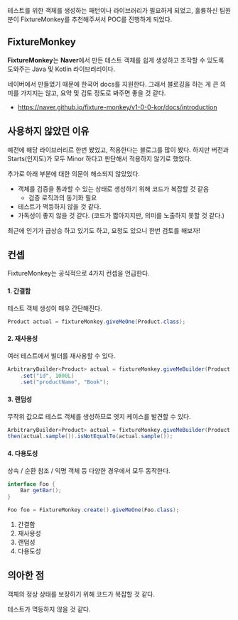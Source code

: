 테스트를 위한 객체를 생성하는 패턴이나 라이브러리가 필요하게 되었고, 훌륭하신 팀원 분이 FixtureMonkey를 추천해주셔서 POC를 진행하게 되었다.

## FixtureMonkey

**FixtureMonkey**는 **Naver**에서 만든 테스트 객체를 쉽게 생성하고 조작할 수 있도록 도와주는 Java 및 Kotlin 라이브러리이다.

네이버에서 만들었기 때문에 한국어 docs를 지원한다. 그래서 블로깅을 하는 게 큰 의미를 가지지는 않고, 요약 및 검토 정도로 봐주면 좋을 것 같다.
- https://naver.github.io/fixture-monkey/v1-0-0-kor/docs/introduction

## 사용하지 않았던 이유

예전에 해당 라이브러리르 한번 봤었고, 적용한다는 블로그를 많이 봤다. 하지만 버전과 Starts(인지도)가 모두 Minor 하다고 판단해서 적용하지 않기로 했었다.

추가로 아래 부분에 대한 의문이 해소되지 않았었다.
- 객체를 검증을 통과할 수 있는 상태로 생성하기 위해 코드가 복잡할 것 같음
  - 검증 로직과의 동기화 필요
- 테스트가 멱등하지 않을 것 같다.
- 가독성이 좋지 않을 것 같다. (코드가 짧아지지만, 의미를 노출하지 못할 것 같다.)

최근에 인기가 급상승 하고 있기도 하고, 요청도 있으니 한번 검토를 해보자!

## 컨셉

FixtureMonkey는 공식적으로 4가지 컨셉을 언급한다.

#### 1. 간결함

테스트 객체 생성이 매우 간단해진다. 

```java
Product actual = fixtureMonkey.giveMeOne(Product.class);
```

#### 2. 재사용성

여러 테스트에서 빌더를 재사용할 수 있다.

```java
ArbitraryBuilder<Product> actual = fixtureMonkey.giveMeBuilder(Product.class)
    .set("id", 1000L)
    .set("productName", "Book");
```

#### 3. 랜덤성

무작위 값으로 테스트 객체를 생성하므로 엣지 케이스를 발견할 수 있다. 

```java
ArbitraryBuilder<Product> actual = fixtureMonkey.giveMeBuilder(Product.class);
then(actual.sample()).isNotEqualTo(actual.sample());
```

#### 4. 다용도성

상속 / 순환 참조 / 익명 객체 등 다양한 경우에서 모두 동작한다.

```java
interface Foo {
    Bar getBar();
}

Foo foo = FixtureMonkey.create().giveMeOne(Foo.class);
```

1. 간결함
2. 재사용성
3. 랜덤성
4. 다용도성

## 의아한 점

객체의 정상 상태를 보장하기 위해 코드가 복잡할 것 같다.

테스트가 멱등하지 않을 것 같다.



